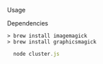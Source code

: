 Usage


Dependencies

```console
> brew install imagemagick
> brew install graphicsmagick
```

```javascript
  node cluster.js
```
